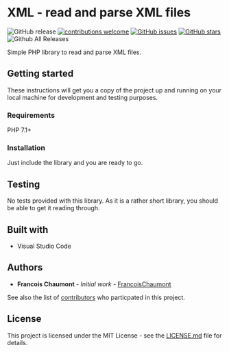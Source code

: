 # XML - read and parse XML files

![GitHub release](https://img.shields.io/github/release/FrancoisChaumont/xml-read.svg)
[![contributions welcome](https://img.shields.io/badge/contributions-welcome-brightgreen.svg?style=flat)](https://github.com/FrancoisChaumont/xml-read/issues)
[![GitHub issues](https://img.shields.io/github/issues/FrancoisChaumont/xml-read.svg)](https://github.com/FrancoisChaumont/xml-read/issues)
[![GitHub stars](https://img.shields.io/github/stars/FrancoisChaumont/xml-read.svg)](https://github.com/FrancoisChaumont/xml-read/stargazers)
![Github All Releases](https://img.shields.io/github/downloads/FrancoisChaumont/xml-read/total.svg)

Simple PHP library to read and parse XML files.

## Getting started
These instructions will get you a copy of the project up and running on your local machine for development and testing purposes.

### Requirements
PHP 7.1+

### Installation
Just include the library and you are ready to go.

## Testing
No tests provided with this library. As it is a rather short library, you should be able to get it reading through.

## Built with
* Visual Studio Code

## Authors
* **Francois Chaumont** - *Initial work* - [FrancoisChaumont](https://github.com/FrancoisChaumont)

See also the list of [contributors](https://github.com/FrancoisChaumont/xml-read/graphs/contributors) who particpated in this project.

## License
This project is licensed under the MIT License - see the [LICENSE.md](LICENSE.md) file for details.

